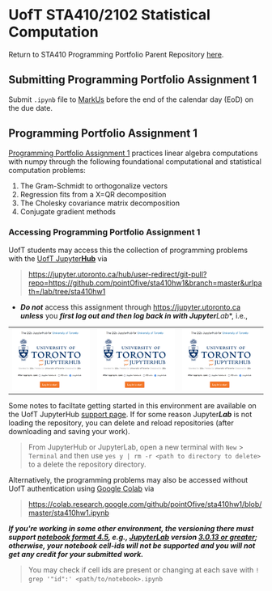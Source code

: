 # UofT STA410/2102 Statistical Computation

Return to STA410 Programming Portfolio Parent Repository [here](https://github.com/pointOfive/STA410_HW/blob/master/README.md#uoft-sta4102102-statistical-computation).

## Submitting Programming Portfolio Assignment 1
Submit `.ipynb` file to [MarkUs](https://markus-ds.teach.cs.toronto.edu/) before the end of the calendar day (EoD) on the due date.

## Programming Portfolio Assignment 1

[Programming Portfolio Assignment 1](sta410hw1.ipynb) practices linear algebra computations with numpy
through the following foundational computational and statistical computation problems:

1. The Gram-Schmidt to orthogonalize vectors
2. Regression fits from a X=QR decomposition
3. The Cholesky covariance matrix decomposition
4. Conjugate gradient methods

### Accessing Programming Portfolio Assignment 1
UofT students may access this the collection of programming problems with the [UofT Jupyter**Hub**](https://jupyter.utoronto.ca/hub/user-redirect/git-pull?repo=https://github.com/pointOfive/sta410hw1&branch=master&urlpath=/lab/tree/sta410hw1) via

> https://jupyter.utoronto.ca/hub/user-redirect/git-pull?repo=https://github.com/pointOfive/sta410hw1&branch=master&urlpath=/lab/tree/sta410hw1

- ***Do not*** access this assignment through https://jupyter.utoronto.ca ***unless*** you ***first log out and ***then log back in*** with Jupyter**Lab**, i.e., 

||||
|-|-|-|
|![](zzQ6wYzvBehzQgQ7.png)|![](zzQ6wYzvBehzQgQ7.png)|![](zzQ6wYzvBehzQgQ7.png)|

Some notes to faciltate getting started in this environment are available on the UofT JupyterHub [support page](https://act.utoronto.ca/jupyterhub-support/).
If for some reason Jupyter***Lab*** is not loading the repository, you can delete and reload repositories (after downloading and saving your work).  

> From JupyterHub or JupyterLab, open a new terminal with `New` > `Terminal` and then use `yes y | rm -r <path to directory to delete>` to a delete the repository directory.

Alternatively, the programming problems may also be accessed without UofT authentication using [Google Colab](https://colab.research.google.com) via

> https://colab.research.google.com/github/pointOfive/sta410hw1/blob/master/sta410hw1.ipynb

***If you're working in some other environment, 
the versioning there must support [notebook format 4.5](https://github.com/jupyterlab/jupyterlab/issues/9729), e.g., 
[JupyterLab](https://jupyter.org/install) version 
[3.0.13 or greater](https://github.com/jupyterlab/jupyterlab/releases/tag/v3.0.13); 
otherwise, your notebook cell-ids will not be supported and you will not get any credit for your submitted work.***

> You may check if cell ids are present or changing at each save with `! grep '"id":' <path/to/notebook>.ipynb`
